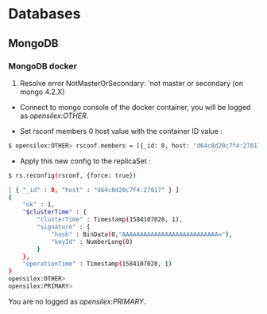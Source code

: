 Databases
=============

## MongoDB

### MongoDB docker

1. Resolve error NotMasterOrSecondary: 'not master or secondary (on mongo 4.2.X)

- Connect to mongo console of the docker container, you will be logged as *opensilex:OTHER*.

- Set rsconf members 0 host value with the container ID value :
```bash
$ opensilex:OTHER> rsconf.members = [{_id: 0, host: "d64c8d20c7f4:27017"}]
```

- Apply this new config to the replicaSet :
```bash
$ rs.reconfig(rsconf, {force: true})
```
```bash
[ { "_id" : 0, "host" : "d64c8d20c7f4:27017" } ]
{
	"ok" : 1,
	"$clusterTime" : {
		"clusterTime" : Timestamp(1584107028, 1),
		"signature" : {
			"hash" : BinData(0,"AAAAAAAAAAAAAAAAAAAAAAAAAAA="),
			"keyId" : NumberLong(0)
		}
	},
	"operationTime" : Timestamp(1584107028, 1)
}
opensilex:OTHER>
opensilex:PRIMARY>
```

You are no logged as *opensilex:PRIMARY*.